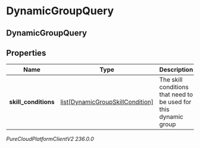 # DynamicGroupQuery

## DynamicGroupQuery

## Properties

|Name | Type | Description | Notes|
|------------ | ------------- | ------------- | -------------|
| **skill_conditions** | [list[DynamicGroupSkillCondition]](DynamicGroupSkillCondition) | The skill conditions that need to be used for this dynamic group | |



_PureCloudPlatformClientV2 236.0.0_
